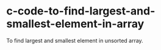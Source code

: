 # c-code-to-find-largest-and-smallest-element-in-array
To find largest and smallest element in unsorted array.
